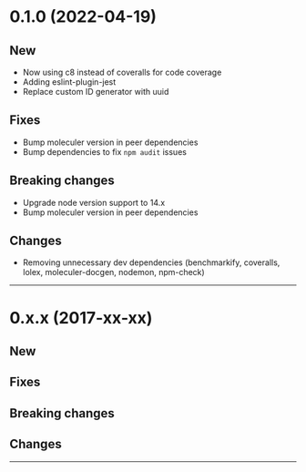 <a name="0.1.0"></a>
# 0.1.0 (2022-04-19)

## New

* Now using c8 instead of coveralls for code coverage
* Adding eslint-plugin-jest
* Replace custom ID generator with uuid

## Fixes

* Bump moleculer version in peer dependencies
* Bump dependencies to fix `npm audit` issues

## Breaking changes

* Upgrade node version support to 14.x
* Bump moleculer version in peer dependencies

## Changes

* Removing unnecessary dev dependencies (benchmarkify, coveralls, lolex, moleculer-docgen, nodemon, npm-check)

--------------------------------------------------

<a name="0.x.x"></a>
# 0.x.x (2017-xx-xx)

## New

## Fixes

## Breaking changes

## Changes

--------------------------------------------------